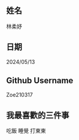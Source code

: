 姓名
----
林柔妤

日期
----
2024/05/13

Github Username
---------------
Zoe210317

我最喜歡的三件事
---------------
吃飯 睡覺 打東東
